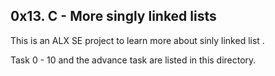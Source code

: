 ## 0x13. C - More singly linked lists

This is an ALX SE project to learn more about sinly linked list .

Task 0 - 10 and the advance task are listed in this directory.

